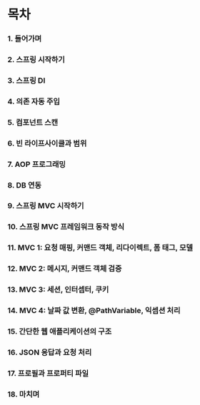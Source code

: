 # 목차



### 1. 들어가며

### 2. 스프링 시작하기

### 3. 스프링 DI

### 4. 의존 자동 주입

### 5. 컴포넌트 스캔

### 6. 빈 라이프사이클과 범위

### 7. AOP 프로그래밍

### 8. DB 연동

### 9. 스프링 MVC 시작하기

### 10. 스프링 MVC 프레임워크 동작 방식

### 11. MVC 1: 요청 매핑, 커맨드 객체, 리다이렉트, 폼 태그, 모델

### 12. MVC 2: 메시지, 커맨드 객체 검증

### 13. MVC 3: 세션, 인터셉터, 쿠키

### 14. MVC 4: 날짜 값 변환, @PathVariable, 익셉션 처리

### 15. 간단한 웹 애플리케이션의 구조

### 16. JSON 응답과 요청 처리

### 17. 프로필과 프로퍼티 파일

### 18. 마치며